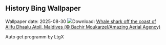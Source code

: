 ## History Bing Wallpaper
Wallpaper date: 2025-08-30
![](https://www.bing.com/th?id=OHR.MaldivesWhaleShark_EN-IN3643535243_UHD.jpg&w=1000)Download: [Whale shark off the coast of Alifu Dhaalu Atoll, Maldives (© Bachir Moukarzel/Amazing Aerial Agency)](https://www.bing.com/th?id=OHR.MaldivesWhaleShark_EN-IN3643535243_UHD.jpg)

Auto get programm by LtgX
